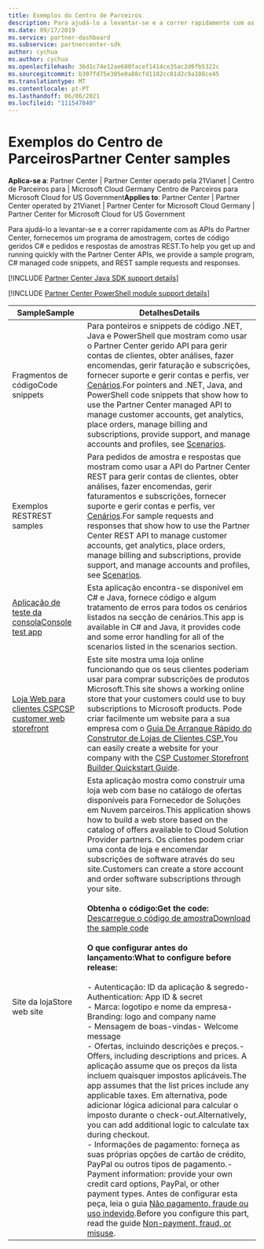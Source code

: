 ```yaml
---
title: Exemplos do Centro de Parceiros
description: Para ajudá-lo a levantar-se e a correr rapidamente com as APIs do Partner Center, fornecemos um programa de amostragem, cortes de código geridos C\ e pedidos e respostas de amostras REST.
ms.date: 09/17/2019
ms.service: partner-dashboard
ms.subservice: partnercenter-sdk
author: cychua
ms.author: cychua
ms.openlocfilehash: 36d1c74e12ae680facef1414ce35ac2d6fb5322c
ms.sourcegitcommit: b307fd75e305e0a88cfd1182cc01d2c9a108ce45
ms.translationtype: MT
ms.contentlocale: pt-PT
ms.lasthandoff: 06/06/2021
ms.locfileid: "111547840"
---
```

# <a name="partner-center-samples"></a><span data-ttu-id="cf31a-103">Exemplos do Centro de Parceiros</span><span class="sxs-lookup"><span data-stu-id="cf31a-103">Partner Center samples</span></span>

<span data-ttu-id="cf31a-104">**Aplica-se a**: Partner Center | Partner Center operado pela 21Vianet | Centro de Parceiros para | Microsoft Cloud Germany Centro de Parceiros para Microsoft Cloud for US Government</span><span class="sxs-lookup"><span data-stu-id="cf31a-104">**Applies to**: Partner Center | Partner Center operated by 21Vianet | Partner Center for Microsoft Cloud Germany | Partner Center for Microsoft Cloud for US Government</span></span>

<span data-ttu-id="cf31a-105">Para ajudá-lo a levantar-se e a correr rapidamente com as APIs do Partner Center, fornecemos um programa de amostragem, cortes de código geridos C# e pedidos e respostas de amostras REST.</span><span class="sxs-lookup"><span data-stu-id="cf31a-105">To help you get up and running quickly with the Partner Center APIs, we provide a sample program, C# managed code snippets, and REST sample requests and responses.</span></span>

[!INCLUDE [Partner Center Java SDK support details](../includes/java-sdk-support.md)]

[!INCLUDE [Partner Center PowerShell module support details](../includes/powershell-module-support.md)]

| <span data-ttu-id="cf31a-106">Sample</span><span class="sxs-lookup"><span data-stu-id="cf31a-106">Sample</span></span>                                                        | <span data-ttu-id="cf31a-107">Detalhes</span><span class="sxs-lookup"><span data-stu-id="cf31a-107">Details</span></span>                                             |
|---------------------------------------------------------------|-----------------------------------------------------|
| <span data-ttu-id="cf31a-108">Fragmentos de código</span><span class="sxs-lookup"><span data-stu-id="cf31a-108">Code snippets</span></span>                                                 | <span data-ttu-id="cf31a-109">Para ponteiros e snippets de código .NET, Java e PowerShell que mostram como usar o Partner Center gerido API para gerir contas de clientes, obter análises, fazer encomendas, gerir faturação e subscrições, fornecer suporte e gerir contas e perfis, ver [Cenários](scenarios.md).</span><span class="sxs-lookup"><span data-stu-id="cf31a-109">For pointers and .NET, Java, and PowerShell code snippets that show how to use the Partner Center managed API to manage customer accounts, get analytics, place orders, manage billing and subscriptions, provide support, and manage accounts and profiles, see [Scenarios](scenarios.md).</span></span>                                                                          |
| <span data-ttu-id="cf31a-110">Exemplos REST</span><span class="sxs-lookup"><span data-stu-id="cf31a-110">REST samples</span></span>                                                  | <span data-ttu-id="cf31a-111">Para pedidos de amostra e respostas que mostram como usar a API do Partner Center REST para gerir contas de clientes, obter análises, fazer encomendas, gerir faturamentos e subscrições, fornecer suporte e gerir contas e perfis, ver [Cenários](scenarios.md).</span><span class="sxs-lookup"><span data-stu-id="cf31a-111">For sample requests and responses that show how to use the Partner Center REST API to manage customer accounts, get analytics, place orders, manage billing and subscriptions, provide support, and manage accounts and profiles, see [Scenarios](scenarios.md).</span></span>                                                                                                       |
| [<span data-ttu-id="cf31a-112">Aplicação de teste da consola</span><span class="sxs-lookup"><span data-stu-id="cf31a-112">Console test app</span></span>](console-test-app.md)                       | <span data-ttu-id="cf31a-113">Esta aplicação encontra-se disponível em C# e Java, fornece código e algum tratamento de erros para todos os cenários listados na secção de cenários.</span><span class="sxs-lookup"><span data-stu-id="cf31a-113">This app is available in C# and Java, it provides code and some error handling for all of the scenarios listed in the scenarios section.</span></span>                                                                        |
| [<span data-ttu-id="cf31a-114">Loja Web para clientes CSP</span><span class="sxs-lookup"><span data-stu-id="cf31a-114">CSP customer web storefront</span></span>](csp-customer-web-storefront.md) | <span data-ttu-id="cf31a-115">Este site mostra uma loja online funcionando que os seus clientes poderiam usar para comprar subscrições de produtos Microsoft.</span><span class="sxs-lookup"><span data-stu-id="cf31a-115">This site shows a working online store that your customers could use to buy subscriptions to Microsoft products.</span></span> <span data-ttu-id="cf31a-116">Pode criar facilmente um website para a sua empresa com o [Guia De Arranque Rápido do Construtor de Lojas de Clientes CSP.](csp-customer-storefront-builder-quick-start-guide-.md)</span><span class="sxs-lookup"><span data-stu-id="cf31a-116">You can easily create a website for your company with the [CSP Customer Storefront Builder Quickstart Guide](csp-customer-storefront-builder-quick-start-guide-.md).</span></span>                                                              |
| <span data-ttu-id="cf31a-117">Site da loja</span><span class="sxs-lookup"><span data-stu-id="cf31a-117">Store web site</span></span>                                                | <span data-ttu-id="cf31a-118">Esta aplicação mostra como construir uma loja web com base no catálogo de ofertas disponíveis para Fornecedor de Soluções em Nuvem parceiros.</span><span class="sxs-lookup"><span data-stu-id="cf31a-118">This application shows how to build a web store based on the catalog of offers available to Cloud Solution Provider partners.</span></span> <span data-ttu-id="cf31a-119">Os clientes podem criar uma conta de loja e encomendar subscrições de software através do seu site.</span><span class="sxs-lookup"><span data-stu-id="cf31a-119">Customers can create a store account and order software subscriptions through your site.</span></span><br/><br/>                  <span data-ttu-id="cf31a-120">**Obtenha o código:**</span><span class="sxs-lookup"><span data-stu-id="cf31a-120">**Get the code:**</span></span><br/> [<span data-ttu-id="cf31a-121">Descarregue o código de amostra</span><span class="sxs-lookup"><span data-stu-id="cf31a-121">Download the sample code</span></span>](https://go.microsoft.com/fwlink/p/?LinkId=746683)<br/><br/>                                            <span data-ttu-id="cf31a-122">**O que configurar antes do lançamento:**</span><span class="sxs-lookup"><span data-stu-id="cf31a-122">**What to configure before release:**</span></span><br/><br/> <span data-ttu-id="cf31a-123">- Autenticação: ID da aplicação & segredo</span><span class="sxs-lookup"><span data-stu-id="cf31a-123">- Authentication: App ID & secret</span></span><br/> <span data-ttu-id="cf31a-124">- Marca: logotipo e nome da empresa</span><span class="sxs-lookup"><span data-stu-id="cf31a-124">- Branding: logo and company name</span></span><br/> <span data-ttu-id="cf31a-125">- Mensagem de boas-vindas</span><span class="sxs-lookup"><span data-stu-id="cf31a-125">- Welcome message</span></span><br/> <span data-ttu-id="cf31a-126">- Ofertas, incluindo descrições e preços.</span><span class="sxs-lookup"><span data-stu-id="cf31a-126">- Offers, including descriptions and prices.</span></span> <span data-ttu-id="cf31a-127">A aplicação assume que os preços da lista incluem quaisquer impostos aplicáveis.</span><span class="sxs-lookup"><span data-stu-id="cf31a-127">The app assumes that the list prices include any applicable taxes.</span></span> <span data-ttu-id="cf31a-128">Em alternativa, pode adicionar lógica adicional para calcular o imposto durante o check-out.</span><span class="sxs-lookup"><span data-stu-id="cf31a-128">Alternatively, you can add additional logic to calculate tax during checkout.</span></span><br/> <span data-ttu-id="cf31a-129">- Informações de pagamento: forneça as suas próprias opções de cartão de crédito, PayPal ou outros tipos de pagamento.</span><span class="sxs-lookup"><span data-stu-id="cf31a-129">- Payment information: provide your own credit card options, PayPal, or other payment types.</span></span> <span data-ttu-id="cf31a-130">Antes de configurar esta peça, leia o guia [Não pagamento, fraude ou uso indevido](/partner-center/non-payment-fraud-misuse).</span><span class="sxs-lookup"><span data-stu-id="cf31a-130">Before you configure this part, read the guide [Non-payment, fraud, or misuse](/partner-center/non-payment-fraud-misuse).</span></span> |
